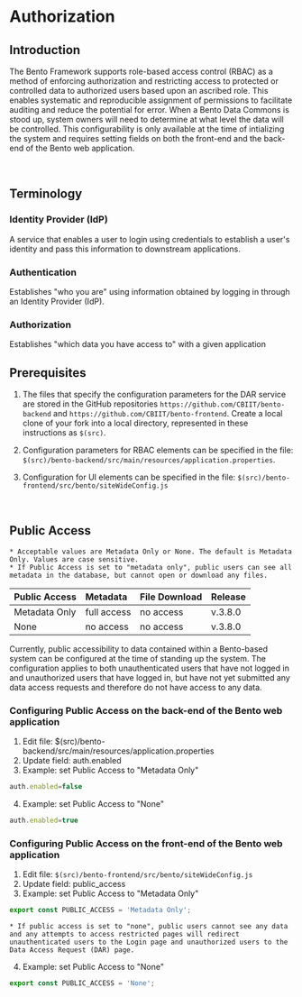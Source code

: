 # Authorization

## Introduction
The Bento Framework supports role-based access control (RBAC) as a method of enforcing authorization and restricting access to protected or controlled data to authorized users based upon an ascribed role. This enables systematic and reproducible assignment of permissions to facilitate auditing and reduce the potential for error. When a Bento Data Commons is stood up, system owners will need to determine at what level the data will be controlled. This configurability is only available at the time of intializing the system and requires setting fields on both the front-end and the back-end of the Bento web application.


<p>&nbsp;</p>

## Terminology

### Identity Provider (IdP)
A service that enables a user to login using credentials to establish a user's identity and pass this information to downstream applications.

### Authentication 
Establishes "who you are" using information obtained by logging in through an Identity Provider (IdP).

### Authorization
Establishes "which data you have access to" with a given application

## Prerequisites
1. The files that specify the configuration parameters for the DAR service are stored in the GitHub repositories `https://github.com/CBIIT/bento-backend` and `https://github.com/CBIIT/bento-frontend`. Create a local clone of your fork into a local directory, represented in these instructions as `$(src)`.

2. Configuration parameters for RBAC elements can be specified in the file: `$(src)/bento-backend/src/main/resources/application.properties`.

3. Configuration for UI elements can be specified in the file: `$(src)/bento-frontend/src/bento/siteWideConfig.js`


<p>&nbsp;</p>

## Public Access

    * Acceptable values are Metadata Only or None. The default is Metadata Only. Values are case sensitive. 
    * If Public Access is set to "metadata only", public users can see all metadata in the database, but cannot open or download any files.

|Public Access|Metadata|File Download|Release
|:-------------|:--------|:-------------|:-------|
|Metadata Only |full access|no access| v.3.8.0|
|None|no access|no access|v.3.8.0|

Currently, public accessibility to data contained within a Bento-based system can be configured at the time of standing up the system. The configuration applies to both unauthenticated users that have not logged in and unauthorized users that have logged in, but have not yet submitted any data access requests and therefore do not have access to any data.


### Configuring Public Access on the back-end of the Bento web application

1. Edit file: $(src)/bento-backend/src/main/resources/application.properties
2. Update field: auth.enabled
3. Example: set Public Access to "Metadata Only"
```javascript
auth.enabled=false
```
4. Example: set Public Access to "None"
```javascript
auth.enabled=true
```

### Configuring Public Access on the front-end of the Bento web application

1. Edit file: `$(src)/bento-frontend/src/bento/siteWideConfig.js`
2. Update field: public_access
3. Example: set Public Access to "Metadata Only"
```javascript
export const PUBLIC_ACCESS = 'Metadata Only';
```
    * If public access is set to "none", public users cannot see any data and any attempts to access restricted pages will redirect unauthenticated users to the Login page and unauthorized users to the Data Access Request (DAR) page.

4. Example: set Public Access to "None"
```javascript
export const PUBLIC_ACCESS = 'None';
```
